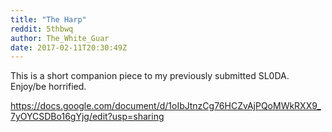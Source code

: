 ```yaml
---
title: "The Harp"
reddit: 5thbwq
author: The_White_Guar
date: 2017-02-11T20:30:49Z
---
```


This is a short companion piece to my previously submitted SL0DA. Enjoy/be horrified.

https://docs.google.com/document/d/1oIbJtnzCg76HCZvAjPQoMWkRXX9_7yOYCSDBo16gYjg/edit?usp=sharing

